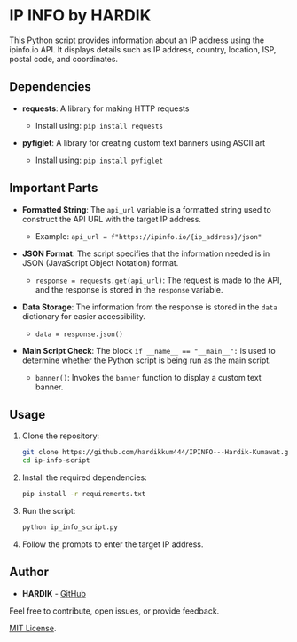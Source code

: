 # IP INFO by HARDIK

This Python script provides information about an IP address using the ipinfo.io API. It displays details such as IP address, country, location, ISP, postal code, and coordinates.

## Dependencies

- **requests**: A library for making HTTP requests
  - Install using: `pip install requests`

- **pyfiglet**: A library for creating custom text banners using ASCII art
  - Install using: `pip install pyfiglet`

## Important Parts

- **Formatted String**: The `api_url` variable is a formatted string used to construct the API URL with the target IP address.
  - Example: `api_url = f"https://ipinfo.io/{ip_address}/json"`

- **JSON Format**: The script specifies that the information needed is in JSON (JavaScript Object Notation) format.
  - `response = requests.get(api_url)`: The request is made to the API, and the response is stored in the `response` variable.

- **Data Storage**: The information from the response is stored in the `data` dictionary for easier accessibility.
  - `data = response.json()`

- **Main Script Check**: The block `if __name__ == "__main__":` is used to determine whether the Python script is being run as the main script.
  - `banner()`: Invokes the `banner` function to display a custom text banner.

## Usage

1. Clone the repository:

    ```bash
    git clone https://github.com/hardikkum444/IPINFO---Hardik-Kumawat.git
    cd ip-info-script
    ```

2. Install the required dependencies:

    ```bash
    pip install -r requirements.txt
    ```

3. Run the script:

    ```bash
    python ip_info_script.py
    ```

4. Follow the prompts to enter the target IP address.

## Author

- **HARDIK** - [GitHub](https://github.com/hardik)

Feel free to contribute, open issues, or provide feedback.




[MIT License](LICENSE).

